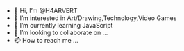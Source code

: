 - 👋 Hi, I’m @H4ARVERT
- 👀 I’m interested in Art/Drawing,Technology,Video Games
- 🌱 I’m currently learning JavaScript
- 💞️ I’m looking to collaborate on ...
- 📫 How to reach me ...

